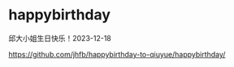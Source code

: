 # happybirthday
邱大小姐生日快乐！2023-12-18

https://github.com/jhfb/happybirthday-to-qiuyue/happybirthday/
